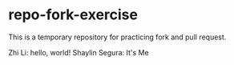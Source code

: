 # repo-fork-exercise
This is a temporary repository for practicing fork and pull request.


Zhi Li: hello, world!
Shaylin Segura: It's Me
